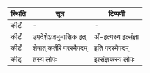 | स्थिति | सूत्र | टिप्पणी |
| ----- | ------- | ------ |
| कीटँ | - | - |
| कीटँ | उपदेशेऽजनुनासिक इत् | अँ-इत्यस्य इत्संज्ञा |
| कीटँ | शेषात् कर्तरि परस्मैपदम् | इति परस्मैपदम् |
| कीट् | तस्य लोपः | इत्संज्ञकस्य लोपः |
